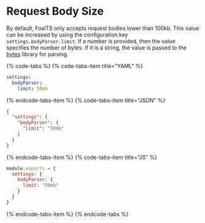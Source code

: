 # Request Body Size

By default, FoalTS only accepts request bodies lower than 100kb. This value can be increased by using the configuration key `settings.bodyParser.limit`. If a number is provided, then the value specifies the number of bytes. If it is a string, the value is passed to the [bytes](https://www.npmjs.com/package/bytes) library for parsing.

{% code-tabs %}
{% code-tabs-item title="YAML" %}
```yaml
settings:
  bodyParser:
    limit: 50mb
```
{% endcode-tabs-item %}
{% code-tabs-item title="JSON" %}
```json
{
  "settings": {
    "bodyParser": {
      "limit": "50mb"
    }
  }
}
```
{% endcode-tabs-item %}
{% code-tabs-item title="JS" %}
```javascript
module.exports = {
  settings: {
    bodyParser: {
      limit: "50mb"
    }
  }
}
```
{% endcode-tabs-item %}
{% endcode-tabs %}
